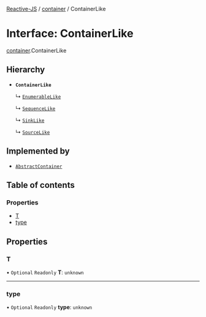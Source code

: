 [Reactive-JS](../README.md) / [container](../modules/container.md) / ContainerLike

# Interface: ContainerLike

[container](../modules/container.md).ContainerLike

## Hierarchy

- **`ContainerLike`**

  ↳ [`EnumerableLike`](enumerable.EnumerableLike.md)

  ↳ [`SequenceLike`](sequence.SequenceLike.md)

  ↳ [`SinkLike`](sink.SinkLike.md)

  ↳ [`SourceLike`](sink.SourceLike.md)

## Implemented by

- [`AbstractContainer`](../classes/container.AbstractContainer.md)

## Table of contents

### Properties

- [T](container.ContainerLike.md#t)
- [type](container.ContainerLike.md#type)

## Properties

### T

• `Optional` `Readonly` **T**: `unknown`

___

### type

• `Optional` `Readonly` **type**: `unknown`
